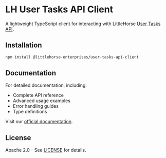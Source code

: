 # LH User Tasks API Client

A lightweight TypeScript client for interacting with LittleHorse [User Tasks API](https://littlehorse.io/docs/user-tasks/api).

## Installation

```bash
npm install @littlehorse-enterprises/user-tasks-api-client
```

## Documentation

For detailed documentation, including:

- Complete API reference
- Advanced usage examples
- Error handling guides
- Type definitions

Visit our [official documentation](https://littlehorse.io/docs/user-tasks/api-client).

## License

Apache 2.0 - See [LICENSE](LICENSE.md) for details.
